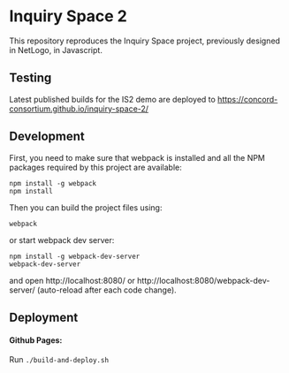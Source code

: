 # Inquiry Space 2

This repository reproduces the Inquiry Space project, previously designed in NetLogo, in Javascript.

## Testing

Latest published builds for the IS2 demo are deployed to https://concord-consortium.github.io/inquiry-space-2/

## Development

First, you need to make sure that webpack is installed and all the NPM packages required by this project are available:

```
npm install -g webpack
npm install
```
Then you can build the project files using:
```
webpack
```
or start webpack dev server:
```
npm install -g webpack-dev-server
webpack-dev-server
```
and open http://localhost:8080/ or http://localhost:8080/webpack-dev-server/ (auto-reload after each code change).

## Deployment

#### Github Pages:

Run `./build-and-deploy.sh`
